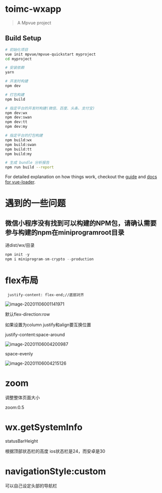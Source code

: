 # toimc-wxapp

> A Mpvue project

## Build Setup

``` bash
# 初始化项目
vue init mpvue/mpvue-quickstart myproject
cd myproject

# 安装依赖
yarn

# 开发时构建
npm dev

# 打包构建
npm build

# 指定平台的开发时构建(微信、百度、头条、支付宝)
npm dev:wx
npm dev:swan
npm dev:tt
npm dev:my

# 指定平台的打包构建
npm build:wx
npm build:swan
npm build:tt
npm build:my

# 生成 bundle 分析报告
npm run build --report
```

For detailed explanation on how things work, checkout the [guide](http://vuejs-templates.github.io/webpack/) and [docs for vue-loader](http://vuejs.github.io/vue-loader).



# 遇到的一些问题

## 微信小程序没有找到可以构建的NPM包，请确认需要参与构建的npm在miniprogramroot目录

进dist/wx/目录

```c
npm init -y
npm i miniprogram-sm-crypto --production
```



# flex布局

```
 justify-content: flex-end;//底部对齐
```

![image-20201106001141971](G:\miniProgram\WeChatProjects\firstApp\toimc-wxapp\README.assets\image-20201106001141971.png)

默认flex-direction:row

如果设置为column justify和align要互换位置



justify-content:space-around

![image-20201106004200987](G:\miniProgram\WeChatProjects\firstApp\toimc-wxapp\README.assets\image-20201106004200987.png)

space-evenly

![image-20201106004215126](G:\miniProgram\WeChatProjects\firstApp\toimc-wxapp\README.assets\image-20201106004215126.png)



# zoom

调整整体页面大小

zoom:0.5

# wx.getSystemInfo

statusBarHeight

根据顶部状态栏的高度 ios状态栏是24，而安卓是30



# navigationStyle:custom

可以自己设定头部的导航栏

